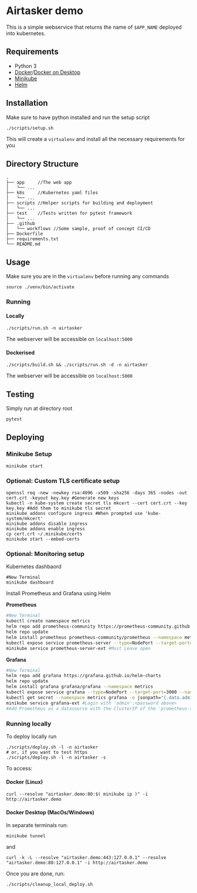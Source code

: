 # Airtasker demo

This is a simple webservice that returns the name of `$APP_NAME` deployed into kubernetes.

## Requirements
* Python 3
* [Docker](https://docs.docker.com/engine/)/[Docker on Desktop](https://docs.docker.com/desktop/)
* [Minikube](https://minikube.sigs.k8s.io/docs/start/)
* [Helm](https://helm.sh/docs/helm/helm_install/)

## Installation
Make sure to have python installed and run the setup script
```bash
./scripts/setup.sh
```
This will create a `virtualenv` and install all the necessary requirements for you

## Directory Structure
```
.
├── app     //The web app
│   └── ...
├── k8s     //Kubernetes yaml files
│   └── ...
├── scripts //Helper scripts for building and deployment
│   └── ...
├── test    //Tests written for pytest framework
│   └── ...
├── .github
│   └── workflows //Some sample, proof of concept CI/CD
├── Dockerfile
├── requirements.txt
└── README.md
```
## Usage
Make sure you are in the `virtualenv` before running any commands
```
source ./venv/bin/activate
```
### Running
#### Locally
```
./scripts/run.sh -n airtasker
```
The webserver will be accessible on `localhost:5000`

#### Dockerised
```
./scripts/build.sh && ./scripts/run.sh -d -n airtasker
```
The webserver will be accessible on `localhost:5000`

## Testing
Simply run at directory root
```
pytest
```

## Deploying
### Minikube Setup

```
minikube start
```

### Optional: Custom TLS certificate setup
```
openssl req -new -newkey rsa:4096 -x509 -sha256 -days 365 -nodes -out cert.crt -keyout key.key #Generate new keys
kubectl -n kube-system create secret tls mkcert --cert cert.crt --key key.key #Add them to minikube tls secret
minikube addons configure ingress #When prompted use 'kube-system/mkcert'
minikube addons disable ingress
minikube addons enable ingress
cp cert.crt ~/.minikube/certs
minikube start --embed-certs
```

### Optional: Monitoring setup
Kubernetes dashbaord
```
#New Terminal
minikube dashboard
```

Install Prometheus and Grafana using Helm

**Prometheus**
```bash
#New Terminal
kubectl create namespace metrics
helm repo add prometheus-community https://prometheus-community.github.io/helm-charts
helm repo update
helm install prometheus prometheus-community/prometheus --namespace metrics
kubectl expose service prometheus-server --type=NodePort --target-port=9090 --name=prometheus-server-ext
minikube service prometheus-server-ext #Must Leave open
```

**Grafana**
```bash
#New Terminal
helm repo add grafana https://grafana.github.io/helm-charts
helm repo update
helm install grafana grafana/grafana --namespace metrics
kubectl expose service grafana --type=NodePort --target-port=3000 --name=grafana-ext
kubectl get secret --namespace metrics grafana -o jsonpath="{.data.admin-password}" | base64 -d # Get the password
minikube service grafana-ext #Login with 'admin':<password above>
#Add Prometheus as a datasource with the ClusterIP of the 'prometheus-server' service
```

### Running locally
To deploy locally run
```
./scripts/deploy.sh -l -n airtasker
# or, if you want to test https
./scripts/deploy.sh -l -n airtasker -s
```

To access:
#### Docker (Linux)
```
curl --resolve "airtasker.demo:80:$( minikube ip )" -i http://airtasker.demo
```
#### Docker Desktop (MacOs/Windows)
In separate terminals run:
```
minikube tunnel
```
and
```
curl -k -L --resolve "airtasker.demo:443:127.0.0.1" --resolve "airtasker.demo:80:127.0.0.1" -i http://airtasker.demo
```

Once you are done, run:
```
./scripts/cleanup_local_deploy.sh
```